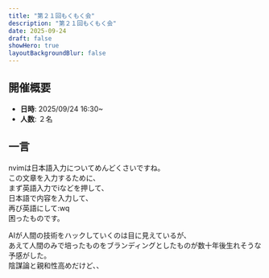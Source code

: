 ```yaml
---
title: "第２１回もくもく会"
description: "第２１回もくもく会"
date: 2025-09-24
draft: false
showHero: true
layoutBackgroundBlur: false
---
```


## 開催概要

- **日時**: 2025/09/24 16:30~
- **人数**: ２名

## 一言

nvimは日本語入力についてめんどくさいですね。  
この文章を入力するために、    
まず英語入力でiなどを押して、  
日本語で内容を入力して、  
再び英語にして:wq  
困ったものです。

AIが人間の技術をハックしていくのは目に見えているが、  
あえて人間のみで培ったものをブランディングとしたものが数十年後生れそうな予感がした。  
陰謀論と親和性高めだけど、、  
